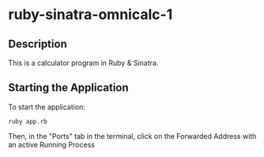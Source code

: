# ruby-sinatra-omnicalc-1

## Description
This is a calculator program in Ruby & Sinatra.

## Starting the Application
To start the application:
```
ruby app.rb
```
Then, in the "Ports" tab in the terminal, click on the Forwarded Address with an active Running Process
